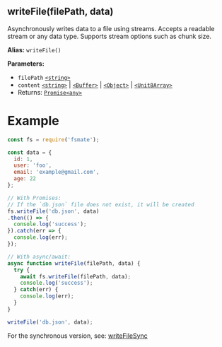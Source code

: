 ## writeFile(filePath, data)

Asynchronously writes data to a file using streams. Accepts a readable stream or any data type. Supports stream options such as chunk size.

**Alias:** `writeFile()`

**Parameters:**

- `filePath` [`<string>`](https://developer.mozilla.org/en-US/docs/Web/JavaScript/Data_structures#String_type)
- `content` [`<string>`](https://developer.mozilla.org/en-US/docs/Web/JavaScript/Data_structures#String_type) | [`<Buffer>`](https://nodejs.org/api/buffer.html#buffer) | 
[`<Object>`](https://developer.mozilla.org/en-US/docs/Web/JavaScript/Reference/Global_Objects/Object) | [`<Unit8Array>`](https://developer.mozilla.org/en-US/docs/Web/JavaScript/Reference/Global_Objects/Uint8Array/Uint8Array)
- Returns: [`Promise<any>`](https://developer.mozilla.org/en-US/docs/Web/JavaScript/Reference/Global_Objects/Promise)

# Example

```js
const fs = require('fsmate');

const data = {
  id: 1,
  user: 'foo',
  email: 'example@gmail.com',
  age: 22
};

// With Promises:
// If the `db.json` file does not exist, it will be created
fs.writeFile('db.json', data)
.then(() => {
  console.log('success');
}).catch(err => {
  console.log(err);
});

// With async/await:
async function writeFile(filePath, data) {
  try {
    await fs.writeFile(filePath, data);
    console.log('success');
  } catch(err) {
    console.log(err);
  }
}

writeFile('db.json', data);
```

For the synchronous version, see: [writeFileSync](./writeFileSync.md)